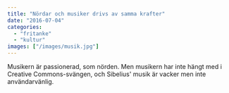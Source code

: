 ```yaml
---
title: "Nördar och musiker drivs av samma krafter"
date: "2016-07-04"
categories: 
  - "fritanke"
  - "kultur"
images: ["/images/musik.jpg"]
---
```


Musikern är passionerad, som nörden. Men musikern har inte hängt med i Creative Commons-svängen, och Sibelius' musik är vacker men inte användarvänlig.
